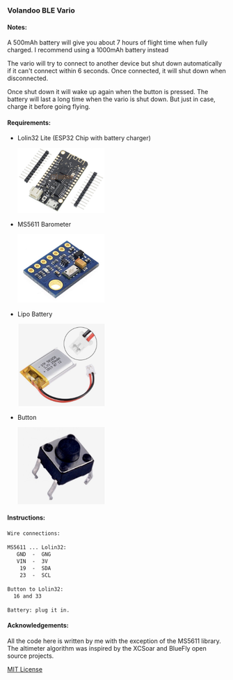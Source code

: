 ### Volandoo BLE Vario

#### Notes:

A 500mAh battery will give you about 7 hours of flight time when fully charged. I recommend using a 1000mAh battery instead

The vario will try to connect to another device but shut down automatically if it can't connect within 6 seconds. Once connected, it will shut down when disconnected.

Once shut down it will wake up again when the button is pressed. The battery will last a long time when the vario is shut down. But just in case, charge it before going flying.

#### Requirements:

- Lolin32 Lite (ESP32 Chip with battery charger)

  <img src="/images/lolin32.jpg" width="200">

- MS5611 Barometer

  <img src="/images/ms5611.jpg" width="200">

- Lipo Battery

  <img src="/images/battery.jpg" width="200">

- Button

  <img src="/images/button.jpg" width="200">

#### Instructions:

```
Wire connections:

MS5611 ... Lolin32:
   GND  -  GNG
   VIN  -  3V
    19  -  SDA
    23  -  SCL

Button to Lolin32:
  16 and 33

Battery: plug it in.
```

#### Acknowledgements:

All the code here is written by me with the exception of the MS5611 library. The altimeter algorithm was inspired by the XCSoar and BlueFly open source projects.

[MIT License](/LICENSE.md)
